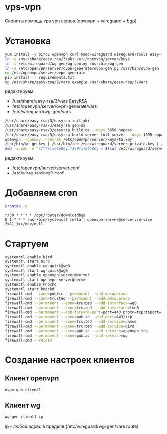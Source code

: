# vps-vpn
Скрипты помощь vps vpn centos (openvpn + wireguard + bgp)

# Установка
```bash
yum install -y bird2 openvpn curl kmod-wireguard wireguard-tools easy-rsa dnsmasq wget knock-server
ln -s /usr/share/easy-rsa/3/pki /etc/openvpn/server/keys
ln -s /etc/wireguard/wg-gen/wg-gen.py /usr/bin/wg-gen
ln -s /etc/openvpn/server/ovpn-generate/ovpn-gen.py /usr/bin/ovpn-gen
cd /etc/openvpn/server/ovpn-generate
pip install -r requirements.txt
cp /usr/share/easy-rsa/3/vars.example /usr/share/easy-rsa/3/vars
```
редактируем:
 - /usr/share/easy-rsa/3/vars [EasyRSA](https://community.openvpn.net/openvpn/wiki/EasyRSA3-OpenVPN-Howto)
 - /etc/openvpn/server/ovpn-generate/vars
 - /etc/wireguard/wg-gen/vars
```bash
/usr/share/easy-rsa/3/easyrsa init-pki
/usr/share/easy-rsa/3/easyrsa gen-dh
/usr/share/easy-rsa/3/easyrsa build-ca --days 3650 nopass
/usr/share/easy-rsa/3/easyrsa build-server-full server --days 1095 nopass
openvpn --genkey --secret /etc/openvpn/server/keys/ta.key
/usr/bin/wg genkey | /usr/bin/tee /etc/wireguard/server_private.key | /usr/bin/wg pubkey | /usr/bin/tee /etc/wireguard/server_public.key
sed -i.bak -e "s/^PrivateKey.*$/PrivateKey = $(cat /etc/wireguard/server_private.key)/g" /etc/wireguard/wg0.conf
```
редактируем:
 - /etc/openvpn/server/server.conf
 - /etc/wireguard/wg0.conf

# Добавляем cron
```bash
crontab -e
```
```
*/30 * * * * /opt/router/downloadbgp
0 1 * * * /usr/bin/systemctl restart openvpn-server@server.service 2>&1 1>>/dev/null
```

# Стартуем
```bash
systemctl enable bird
systemctl start bird
systemctl enable wg-quick@wg0
systemctl start wg-quick@wg0
systemctl enable openvpn-server@server
systemctl start openvpn-server@server
systemctl enable knockd
systemctl start knockd
firewall-cmd --zone=public --permanent --add-masquerade
firewall-cmd --zone=trusted --permanent --add-masquerade
firewall-cmd --permanent --zone=trusted --add-interface=wg0
firewall-cmd --permanent --zone=trusted --add-interface=tun0
firewall-cmd --permanent --add-forward-port=port=443:proto=tcp:toport=1194
firewall-cmd --permanent --zone=public --add-port=443/tcp
firewall-cmd --permanent --zone=trusted --add-service=named
firewall-cmd --permanent --zone=trusted --add-service=bird
firewall-cmd --permanent --zone=public --add-service=openvpn-tcp
firewall-cmd --permanent --zone=public --add-service=wg
firewall-cmd --reload
```

# Создание настроек клиентов
## Клиент openvpn
```bash
ovpn-gen client1
```
## Клиент wg
```bash
wg-gen client1 ip
```
ip - любой адрес в пределе (/etc/wireguard/wg-gen/vars route)